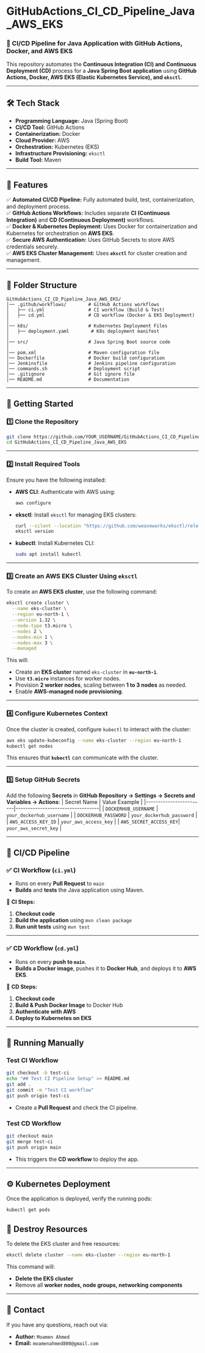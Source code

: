 # **GitHubActions_CI_CD_Pipeline_Java_AWS_EKS**  
### 🚀 CI/CD Pipeline for Java Application with GitHub Actions, Docker, and AWS EKS  

This repository automates the **Continuous Integration (CI) and Continuous Deployment (CD)** process for a **Java Spring Boot application** using **GitHub Actions, Docker, AWS EKS (Elastic Kubernetes Service), and `eksctl`**.

---

## **🛠 Tech Stack**
- **Programming Language:** Java (Spring Boot)
- **CI/CD Tool:** GitHub Actions
- **Containerization:** Docker
- **Cloud Provider:** AWS
- **Orchestration:** Kubernetes (EKS)
- **Infrastructure Provisioning:** `eksctl`
- **Build Tool:** Maven

---

## **📌 Features**
✅ **Automated CI/CD Pipeline:** Fully automated build, test, containerization, and deployment process.  
✅ **GitHub Actions Workflows:** Includes separate **CI (Continuous Integration)** and **CD (Continuous Deployment)** workflows.  
✅ **Docker & Kubernetes Deployment:** Uses Docker for containerization and Kubernetes for orchestration on **AWS EKS**.  
✅ **Secure AWS Authentication:** Uses GitHub Secrets to store AWS credentials securely.  
✅ **AWS EKS Cluster Management:** Uses **`eksctl`** for cluster creation and management.  

---

## **📂 Folder Structure**
```plaintext
GitHubActions_CI_CD_Pipeline_Java_AWS_EKS/
│── .github/workflows/        # GitHub Actions workflows
│   ├── ci.yml                # CI workflow (Build & Test)
│   ├── cd.yml                # CD workflow (Docker & EKS Deployment)
│
│── k8s/                      # Kubernetes Deployment Files
│   ├── deployment.yaml        # K8s deployment manifest
│
│── src/                      # Java Spring Boot source code
│
│── pom.xml                   # Maven configuration file
│── Dockerfile                # Docker build configuration
│── Jenkinsfile               # Jenkins pipeline configuration
│── commands.sh               # Deployment script
│── .gitignore                # Git ignore file
│── README.md                 # Documentation
```

---

## **🚀 Getting Started**
### **1️⃣ Clone the Repository**
```bash
git clone https://github.com/YOUR_USERNAME/GitHubActions_CI_CD_Pipeline_Java_AWS_EKS.git
cd GitHubActions_CI_CD_Pipeline_Java_AWS_EKS
```

---

### **2️⃣ Install Required Tools**
Ensure you have the following installed:
- **AWS CLI**: Authenticate with AWS using:
  ```bash
  aws configure
  ```
- **eksctl**: Install `eksctl` for managing EKS clusters:
  ```bash
  curl --silent --location "https://github.com/weaveworks/eksctl/releases/latest/download/eksctl_$(uname -s)_amd64.tar.gz" | tar xz -C /usr/local/bin
  eksctl version
  ```
- **kubectl**: Install Kubernetes CLI:
  ```bash
  sudo apt install kubectl
  ```

---

### **3️⃣ Create an AWS EKS Cluster Using `eksctl`**
To create an **AWS EKS cluster**, use the following command:

```bash
eksctl create cluster \
  --name eks-cluster \
  --region eu-north-1 \
  --version 1.32 \
  --node-type t3.micro \
  --nodes 2 \
  --nodes-min 1 \
  --nodes-max 3 \
  --managed
```

This will:
- Create an **EKS cluster** named `eks-cluster` in **`eu-north-1`**.
- Use **`t3.micro`** instances for worker nodes.
- Provision **2 worker nodes**, scaling between **1 to 3 nodes** as needed.
- Enable **AWS-managed node provisioning**.

---

### **4️⃣ Configure Kubernetes Context**
Once the cluster is created, configure `kubectl` to interact with the cluster:

```bash
aws eks update-kubeconfig --name eks-cluster --region eu-north-1
kubectl get nodes
```

This ensures that **`kubectl`** can communicate with the cluster.

---

### **5️⃣ Setup GitHub Secrets**
Add the following **Secrets** in **GitHub Repository → Settings → Secrets and Variables → Actions**:
| Secret Name            | Value Example                     |
|------------------------|----------------------------------|
| `DOCKERHUB_USERNAME`   | `your_dockerhub_username`       |
| `DOCKERHUB_PASSWORD`   | `your_dockerhub_password`       |
| `AWS_ACCESS_KEY_ID`    | `your_aws_access_key`           |
| `AWS_SECRET_ACCESS_KEY`| `your_aws_secret_key`           |

---

## **📌 CI/CD Pipeline**
### ✅ **CI Workflow (`ci.yml`)**
- Runs on every **Pull Request** to `main`
- **Builds** and **tests** the Java application using Maven.

📌 **CI Steps:**
1. **Checkout code**
2. **Build the application** using `mvn clean package`
3. **Run unit tests** using `mvn test`

---

### ✅ **CD Workflow (`cd.yml`)**
- Runs on every **push to `main`**.
- **Builds a Docker image**, pushes it to **Docker Hub**, and deploys it to **AWS EKS**.

📌 **CD Steps:**
1. **Checkout code**
2. **Build & Push Docker Image** to Docker Hub
3. **Authenticate with AWS**
4. **Deploy to Kubernetes on EKS**

---

## **🚀 Running Manually**
### **Test CI Workflow**
```bash
git checkout -b test-ci
echo "## Test CI Pipeline Setup" >> README.md
git add .
git commit -m "Test CI workflow"
git push origin test-ci
```
- Create a **Pull Request** and check the CI pipeline.

### **Test CD Workflow**
```bash
git checkout main
git merge test-ci
git push origin main
```
- This triggers the **CD workflow** to deploy the app.

---

## **⚙️ Kubernetes Deployment**
Once the application is deployed, verify the running pods:
```bash
kubectl get pods

```

## **🛑 Destroy Resources**
To delete the EKS cluster and free resources:

```bash
eksctl delete cluster --name eks-cluster --region eu-north-1
```

This command will:
- **Delete the EKS cluster**
- Remove all **worker nodes, node groups, networking components**

---

## **📧 Contact**
If you have any questions, reach out via:
- **Author:** `Moamen Ahmed`
- **Email:** `moamenahmed800@gmail.com`
